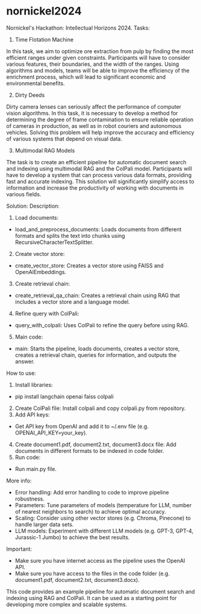 # nornickel2024
Nornickel's Hackathon: Intellectual Horizons 2024.
Tasks:

1. Time Flotation Machine

In this task, we aim to optimize ore extraction from pulp by finding the most efficient ranges under given constraints. Participants will have to consider various features, their boundaries, and the width of the ranges. Using algorithms and models, teams will be able to improve the efficiency of the enrichment process, which will lead to significant economic and environmental benefits.

2. Dirty Deeds

Dirty camera lenses can seriously affect the performance of computer vision algorithms. In this task, it is necessary to develop a method for determining the degree of frame contamination to ensure reliable operation of cameras in production, as well as in robot couriers and autonomous vehicles. Solving this problem will help improve the accuracy and efficiency of various systems that depend on visual data.

3. Multimodal RAG Models

The task is to create an efficient pipeline for automatic document search and indexing using multimodal RAG and the ColPali model. Participants will have to develop a system that can process various data formats, providing fast and accurate indexing. This solution will significantly simplify access to information and increase the productivity of working with documents in various fields.

Solution:
Description:

1. Load documents:
- load_and_preprocess_documents: Loads documents from different formats and splits the text into chunks using RecursiveCharacterTextSplitter.
2. Create vector store:
- create_vector_store: Creates a vector store using FAISS and OpenAIEmbeddings.
3. Create retrieval chain:
- create_retrieval_qa_chain: Creates a retrieval chain using RAG that includes a vector store and a language model.
4. Refine query with ColPali:
- query_with_colpali: Uses ColPali to refine the query before using RAG.
5. Main code:
- main: Starts the pipeline, loads documents, creates a vector store, creates a retrieval chain, queries for information, and outputs the answer.

 How to use:

1. Install libraries:
- pip install langchain openai faiss colpali
2. Create ColPali file: Install colpali and copy colpali.py from repository.
3. Add API keys:

- Get API key from OpenAI and add it to ~/.env file (e.g. OPENAI_API_KEY=your_key).
4. Create document1.pdf, document2.txt, document3.docx file: Add documents in different formats to be indexed in code folder.
5. Run code:

- Run main.py file.

More info:

- Error handling: Add error handling to code to improve pipeline robustness.
- Parameters: Tune parameters of models (temperature for LLM, number of nearest neighbors to search) to achieve optimal accuracy.
 - Scaling: Consider using other vector stores (e.g. Chroma, Pinecone) to handle larger data sets.
- LLM models: Experiment with different LLM models (e.g. GPT-3, GPT-4, Jurassic-1 Jumbo) to achieve the best results.

Important:

- Make sure you have internet access as the pipeline uses the OpenAI API.
- Make sure you have access to the files in the code folder (e.g. document1.pdf, document2.txt, document3.docx).

This code provides an example pipeline for automatic document search and indexing using RAG and ColPali. It can be used as a starting point for developing more complex and scalable systems.

